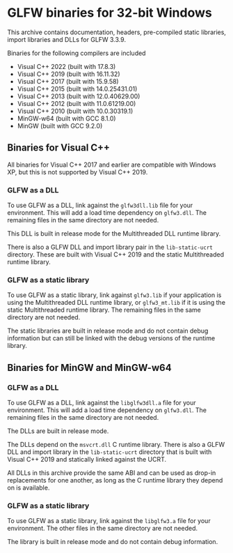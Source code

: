 # GLFW binaries for 32-bit Windows

This archive contains documentation, headers, pre-compiled static libraries,
import libraries and DLLs for GLFW 3.3.9.

Binaries for the following compilers are included

 - Visual C++ 2022 (built with 17.8.3)
 - Visual C++ 2019 (built with 16.11.32)
 - Visual C++ 2017 (built with 15.9.58)
 - Visual C++ 2015 (built with 14.0.25431.01)
 - Visual C++ 2013 (built with 12.0.40629.00)
 - Visual C++ 2012 (built with 11.0.61219.00)
 - Visual C++ 2010 (built with 10.0.30319.1)
 - MinGW-w64 (built with GCC 8.1.0)
 - MinGW (built with GCC 9.2.0)


## Binaries for Visual C++

All binaries for Visual C++ 2017 and earlier are compatible with Windows XP, but
this is not supported by Visual C++ 2019.

### GLFW as a DLL

To use GLFW as a DLL, link against the `glfw3dll.lib` file for your
environment.  This will add a load time dependency on `glfw3.dll`.  The
remaining files in the same directory are not needed.

This DLL is built in release mode for the Multithreaded DLL runtime library.

There is also a GLFW DLL and import library pair in the `lib-static-ucrt`
directory.  These are built with Visual C++ 2019 and the static Multithreaded
runtime library.

### GLFW as a static library

To use GLFW as a static library, link against `glfw3.lib` if your application
is using the Multithreaded DLL runtime library, or `glfw3_mt.lib` if it is
using the static Multithreaded runtime library.  The remaining files in the same
directory are not needed.

The static libraries are built in release mode and do not contain debug
information but can still be linked with the debug versions of the runtime
library.


## Binaries for MinGW and MinGW-w64

### GLFW as a DLL

To use GLFW as a DLL, link against the `libglfw3dll.a` file for your
environment.  This will add a load time dependency on `glfw3.dll`.  The
remaining files in the same directory are not needed.

The DLLs are built in release mode.

The DLLs depend on the `msvcrt.dll` C runtime library.  There is also a GLFW
DLL and import library in the `lib-static-ucrt` directory that is built with
Visual C++ 2019 and statically linked against the UCRT.

All DLLs in this archive provide the same ABI and can be used as drop-in
replacements for one another, as long as the C runtime library they depend on is
available.

### GLFW as a static library

To use GLFW as a static library, link against the `libglfw3.a` file for your
environment.  The other files in the same directory are not needed.

The library is built in release mode and do not contain debug information.
